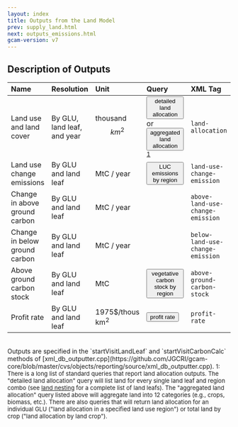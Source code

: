```yaml
---
layout: index
title: Outputs from the Land Model
prev: supply_land.html
next: outputs_emissions.html
gcam-version: v7 
---
```


## Description of Outputs

| Name | Resolution | Unit | Query | XML Tag |
| :--- | :--- | :--- | :--- | :--- |
| Land use and land cover | By GLU, land leaf, and year | thousand $$km^2$$ | <span id="detailed land allocation"><button onclick='getQuery("detailed land allocation", "detailed land allocation")'>detailed land allocation</button></span> or <span id="aggregated land allocation"><button onclick='getQuery("aggregated land allocation", "aggregated land allocation")'>aggregated land allocation</button></span><sup>[1](#table_footnote)</sup>| `land-allocation` |
| Land use change emissions | By GLU and land leaf | MtC / year | <span id="LUC emissions by region"><button onclick='getQuery("LUC emissions by region", "LUC emissions by region")'>LUC emissions by region</button></span> | `land-use-change-emission` |
| Change in above ground carbon | By GLU and land leaf | MtC / year |  | `above-land-use-change-emission`|
| Change in below ground carbon | By GLU and land leaf | MtC / year |  | `below-land-use-change-emission`|
| Above ground carbon stock | By GLU and land leaf | MtC | <span id="vegetative carbon stock by region"><button onclick='getQuery("vegetative carbon stock by region", "vegetative carbon stock by region")'>vegetative carbon stock by region</button></span> | `above-ground-carbon-stock` |
| Profit rate | By GLU and land leaf | 1975$/thous km<sup>2</sup> | <span id="profit rate"><button onclick='getQuery("profit rate", "profit rate")'>profit rate</button></span> | `profit-rate` |

<br/>
Outputs are specified in the `startVisitLandLeaf` and `startVisitCarbonCalc` methods of [xml_db_outputter.cpp](https://github.com/JGCRI/gcam-core/blob/master/cvs/objects/reporting/source/xml_db_outputter.cpp). 

<font size="-1">
<a name="table_footnote">1</a>: There is a long list of standard queries that report land allocation outputs. The "detailed land allocation" query will list land for every single land leaf and region combo (see <a href="details_land.html#land-nesting-strategy">land nesting</a> for a complete list of land leafs). The "aggregated land allocation" query listed above will aggregate land into 12 categories (e.g., crops, biomass, etc.). There are also queries that will return land allocation for an individual GLU ("land allocation in a specified land use region") or total land by crop ("land allocation by land crop"). <br/>
</font>
